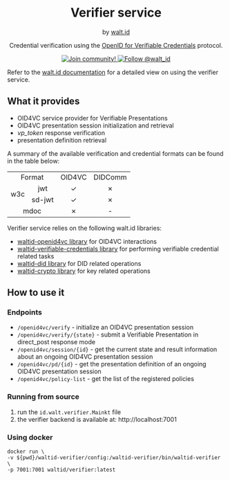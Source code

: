 <div align="center">
 <h1>Verifier service</h1>
 <span>by </span><a href="https://walt.id">walt.id</a>
  <p>Credential verification using the
<a href="https://openid.net/sg/openid4vc/">OpenID for Verifiable Credentials</a>
protocol.<p>

<a href="https://walt.id/community">
<img src="https://img.shields.io/badge/Join-The Community-blue.svg?style=flat" alt="Join community!" />
</a>
<a href="https://twitter.com/intent/follow?screen_name=walt_id">
<img src="https://img.shields.io/twitter/follow/walt_id.svg?label=Follow%20@walt_id" alt="Follow @walt_id" />
</a>
</div>

Refer to the
[walt.id documentation](https://docs.oss.walt.id/verifier/api/verify-oidc4vc)
for a detailed view on using the verifier service.

## What it provides

- OID4VC service provider for Verifiable Presentations
- OID4VC presentation session initialization and retrieval
- *vp_token* response verification
- presentation definition retrieval

A summary of the available verification and credential formats
can be found in the table below:

<table>
    <tbody>
        <!-- header -->
        <tr>
            <td align="center" colspan="2">Format</td>
            <td align="center">OID4VC</td>
            <td align="center">DIDComm</td>
        </tr>
        <!-- content -->
        <!-- w3c -->
        <!-- jwt -->
        <tr>
            <td align="center" rowspan="2">w3c</td>
            <td align="center">jwt</td>
            <td align="center">&check;</td>
            <td align="center">&cross;</td>
        </tr>
        <!-- sdjwt -->
        <tr>
            <td align="center">sd-jwt</td>
            <td align="center">&check;</td>
            <td align="center">&cross;</td>
        </tr>
        <!-- mdoc -->
        <tr>
            <td align="center" colspan="2">mdoc</td>
            <td align="center">&cross;</td>
            <td align="center">&dash;</td>
        </tr>
  </tbody>
</table>

Verifier service relies on the following walt.id libraries:

- [waltid-openid4vc library](https://github.com/walt-id/waltid-identity/tree/main/waltid-openid4vc)
  for OID4VC interactions
- [waltid-verifiable-credentials library](https://github.com/walt-id/waltid-identity/tree/main/waltid-verifiable-credentials)
  for performing verifiable credential related tasks
- [waltid-did library](https://github.com/walt-id/waltid-identity/tree/main/waltid-did)
  for DID related operations
- [waltid-crypto library](https://github.com/walt-id/waltid-identity/tree/main/waltid-crypto)
  for key related operations

## How to use it

### Endpoints

- `/openid4vc/verify` - initialize an OID4VC presentation session
- `/openid4vc/verify/{state}` - submit a Verifiable Presentation in direct_post response mode
- `/openid4vc/session/{id}` - get the current state and result information about
  an ongoing OID4VC presentation session
- `/openid4vc/pd/{id}` - get the presentation definition of an ongoing OID4VC presentation session
- `/openid4vc/policy-list` - get the list of the registered policies

### Running from source

1. run the `id.walt.verifier.Mainkt` file
2. the verifier backend is available at: http://localhost:7001

### Using docker

```shell
docker run \
-v ${pwd}/waltid-verifier/config:/waltid-verifier/bin/waltid-verifier \
-p 7001:7001 waltid/verifier:latest
```